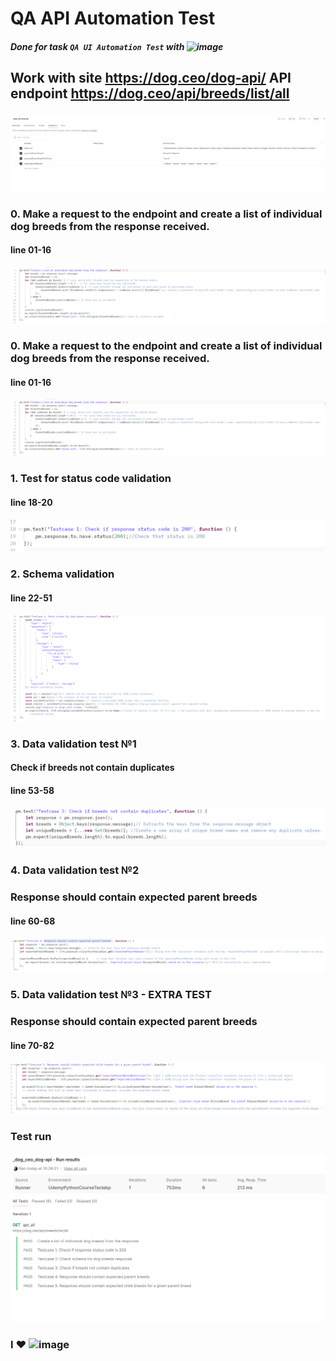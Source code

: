 #  QA API Automation Test

##### Done for task `QA UI Automation Test` with <img src="https://github.com/user-attachments/assets/26abf4fc-8eba-436c-91ce-21e03f695d76" width="90" height="90" alt="image">
## Work with site https://dog.ceo/dog-api/  API endpoint https://dog.ceo/api/breeds/list/all
###
![img_7.png](img_7.png)

###
### 0. Make a request to the endpoint and create a list of individual dog breeds from the response received.
#### line 01-16 
![img.png](img.png)

### 0. Make a request to the endpoint and create a list of individual dog breeds from the response received.
#### line 01-16
![img.png](img.png)
####
### 1. Test for status code validation 
#### line 18-20 
![img_1.png](img_1.png)
#### 
### 2. Schema validation
#### line 22-51
![img_2.png](img_2.png)
####
### 3. Data validation test №1 
####  Check if breeds not contain duplicates
#### line 53-58
![img_4.png](img_4.png)
####
### 4. Data validation test №2
###  Response should contain expected parent breeds
#### line 60-68
![img_5.png](img_5.png)
####
### 5. Data validation test №3 - EXTRA TEST
###  Response should contain expected parent breeds
#### line 70-82
![img_6.png](img_6.png)
#### 
### Test run
####
![img_8.png](img_8.png)
####  
### I ❤️ <img src="https://github.com/user-attachments/assets/26abf4fc-8eba-436c-91ce-21e03f695d76" width="30" height="30" alt="image">




